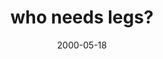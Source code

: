 ---
layout: base.njk
title : 'who needs legs?' 
view_title : 'who needs legs?' 
year : '2000' 
date : '2000-05-18' 
img_file : '/drawing/whoneedsleg.png' 
html_file : 'whoneeds' 
next_html : 'poopyisgod.html' 
year_order : '321' 
permalink : "title/{{html_file}}.html"
---